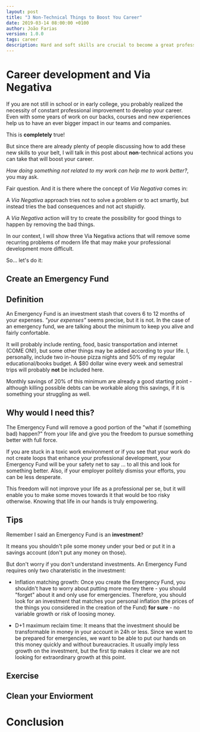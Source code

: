 ```yaml
---
layout: post
title: "3 Non-Technical Things to Boost You Career"
date: 2019-03-14 08:00:00 +0100
author: João Farias
version: 1.0.0
tags: career
description: Hard and soft skills are crucial to become a great professional, but there are some things they don't teach in school that can help you to boost your career
---
```


# Career development and Via Negativa

If you are not still in school or in early college, you probably realized the necessity of constant professional improvement to develop your career. Even with some years of work on our backs, courses and new experiences help us to have an ever bigger impact in our teams and companies.

This is **completely** true!  

But since there are already plenty of people discussing how to add these new skills to your belt, I will talk in this post about **non**-technical actions you can take that will boost your career.

_How doing something not related to my work can help me to work better?_, you may ask.

Fair question. And it is there where the concept of _Via Negativa_ comes in:

A _Via Negativa_ approach tries not to solve a problem or to act smartly, but instead tries the bad consequences and not act stupidly.

A _Via Negativa_ action will try to create the possibility for good things to happen by removing the bad things.

In our context, I will show three Via Negativa actions that will remove some recurring problems of modern life that may make your professional development more difficult.

So... let's do it:

## Create an Emergency Fund

## Definition

An Emergency Fund is an investment stash that covers 6 to 12 months of your expenses.
_"your expenses"_ seems precise, but it is not. In the case of an emergency fund, we are talking
about the minimum to keep you alive and fairly confortable.

It will probably include renting, food, basic transportation and internet (COME ON!), but some 
other things may be added according to your life. I, personally, include two in-house pizza nights
and 50% of my regular educational/books budget. A $80 dollar wine every week and semestral trips will
probably **not** be included here.

Monthly savings of 20% of this minimum are already a good starting point - although killing possible
debts can be workable along this savings, if it is something your struggling as well.

## Why would I need this?

The Emergency Fund will remove a good portion of the "what if (something bad) happen?" from your life
and give you the freedom to pursue something better with full force.

If you are stuck in a toxic work environment or if you see that your work do not create loops that enhance
your professional development, your Emergency Fund will be your safety net to say ... to all this and look
for something better. Also, if your employer politely dismiss your efforts, you can be less desperate.

This freedom will not improve your life as a professional per se, but it will enable you to make some
moves towards it that would be too risky otherwise. Knowing that life in our hands is truly empowering.

## Tips

Remember I said an Emergency Fund is an **investment**?

It means you shouldn't pile some money under your bed or put it in a savings account (don't put any
money on those).

But don't worry if you don't understand investments. An Emergency Fund requires only two charateristic
in the investment:

- Inflation matching growth: Once you create the Emergency Fund, you shouldn't have to worry about putting
more money there - you should "forget" about it and only use for emergencies. Therefore, you should look
for an investment that matches your personal inflation (the prices of the things you considered in the
creation of the Fund) **for sure** - no variable growth or risk of loosing money.

- D+1 maximum reclaim time: It means that the investment should be transformable in money in your account
in 24h or less. Since we want to be prepared for emergencies, we want to be able to put our hands on this
money quickly and without bureaucracies. It usually imply less growth on the investment, but the first tip
makes it clear we are not looking for extraordinary growth at this point.

## Exercise
## Clean your Enviorment

# Conclusion
